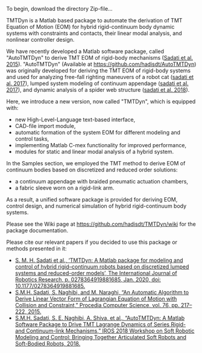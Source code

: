 To begin, download the directory Zip-file...

TMTDyn is a Matlab based package to automate the derivation of TMT Equation of Motion (EOM) for hybrid rigid-continuum body dynamic systems with constraints and contacts, their linear modal analysis, and nonlinear controller design.

We have recently developed a Matlab software package, called "AutoTMTDyn" to derive TMT EOM of rigid-body mechanisms ([Sadati et al. 2015](https://www.researchgate.net/publication/290003554_An_Automatic_Algorithm_to_Derive_Linear_Vector_Form_of_Lagrangian_Equation_of_Motion_with_Collision_and_Constraint)). "AutoTMTDyn" (Available at https://github.com/hadisdt/AutoTMTDyn) was originally developed for deriving the TMT EOM of rigid-body systems and used for analyzing free-fall righting maneuvers of a robot cat ([sadati et al. 2017](https://www.researchgate.net/publication/318347109_Singularity-Free_Planning_for_a_Robot_Cat_Free-Fall_with_Control_Delay_Role_of_Limbs_and_Tail)), lumped system modeling of continuum appendage ([sadati et al. 2017](https://www.researchgate.net/publication/316735950_Mechanics_of_Continuum_Manipulators_A_Comparative_Study_of_Five_Methods_with_Experiments)), and dynamic analysis of a spider web structure ([sadati et al. 2018](https://www.researchgate.net/publication/325720681_Toward_Computing_with_Spider_Webs_Computational_Setup_Realization)).

Here, we introduce a new version, now called "TMTDyn", which is equipped with:
- new High-Level-Language text-based interface,
- CAD-file import module,
- automatic formation of the system EOM for different modeling and control tasks,
- implementing Matlab C-mex functionality for improved performance,
- modules for static and linear modal analysis of a hybrid system.

In the Samples section, we employed the TMT method to derive EOM of continuum bodies based on discretized and reduced order solutions:
- a continuum appendage with braided pneumatic actuation chambers,
- a fabric sleeve worn on a rigid-link arm.

As a result, a unified software package is provided for deriving EOM, control design, and numerical simulation of hybrid rigid-continuum body systems.

Please see the Wiki page at https://github.com/hadisdt/TMTDyn/wiki for the package documentation.

Please cite our relevant papers if you decided to use this package or methods presented in it:
- [S. M. H. Sadati et al., ‘TMTDyn: A Matlab package for modeling and control of hybrid rigid–continuum robots based on discretized lumped systems and reduced-order models’, The International Journal of Robotics Research, p. 0278364919881685, Jan. 2020, doi: 10.1177/0278364919881685.](https://www.researchgate.net/publication/335915427_TMTDyn_A_Matlab_Package_for_Modeling_and_Control_of_Hybrid_Rigid-Continuum_Robots_Based_on_Discretized_Lumped_System_and_Reduced-Order_Models?_sg=65yJ5EQJJgnjvr9ohuMjzS780X0XWanljwr8QWaN9auM8IJ2D-rcASJhffq-b1E0CrX7FtJ2bprcycJrhmQf5khwTs9hKQDCFU0oYW70.pYVS3qSCozpfAwCtsdbw2i-H_LzanR5IVV85KHV2xRN0TfJZIYS5s9mUhVDKTBzuDZk6j3ryf2rZeLnMW_0raw)
- [S.M.H. Sadati, S. Naghibi, and M. Naraghi, “An Automatic Algorithm to Derive Linear Vector Form of Lagrangian Equation of Motion with Collision and Constraint,” Procedia Computer Science, vol. 76, pp. 217–222, 2015.](https://www.researchgate.net/publication/290003554_An_Automatic_Algorithm_to_Derive_Linear_Vector_Form_of_Lagrangian_Equation_of_Motion_with_Collision_and_Constraint)
- [S.M.H. Sadati, S. E. Naghibi, A. Shiva, et al., “AutoTMTDyn: A Matlab Software Package to Drive TMT Lagrange Dynamics of Series Rigid- and Continuum-link Mechanisms,” IROS 2018 Workshop on Soft Robotic Modeling and Control: Bringing Together Articulated Soft Robots and Soft-Bodied Robots, 2018.](https://www.researchgate.net/publication/328172210_AutoTMTDyn_A_Matlab_Software_Package_to_Drive_TMT_Lagrange_Dynamics_of_Series_Rigid-_and_Continuum-link_Mechanisms)
